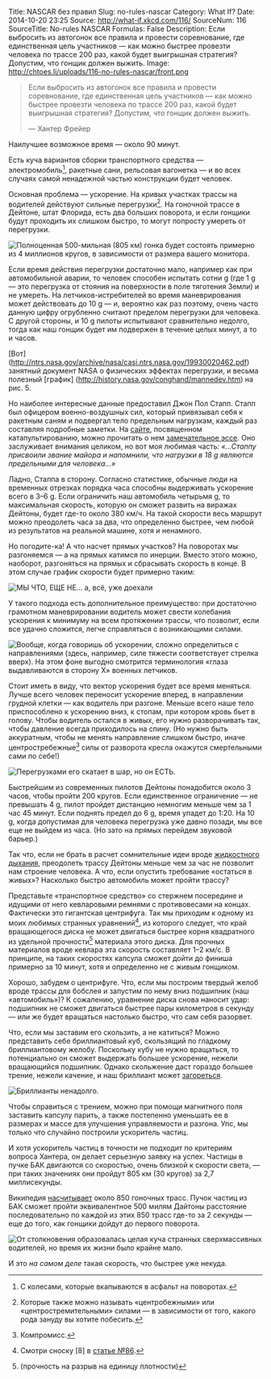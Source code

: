 Title: NASCAR без правил
Slug: no-rules-nascar
Category: What If?
Date: 2014-10-20 23:25
Source: http://what-if.xkcd.com/116/
SourceNum: 116
SourceTitle: No-rules NASCAR
Formulas: False
Description: Если выбросить из автогонок все правила и провести соревнование, где единственная цель участников — как можно быстрее провезти человека по трассе 200 раз, какой будет выигрышная стратегия? Допустим, что гонщик должен выжить.
Image: http://chtoes.li/uploads/116-no-rules-nascar/front.png

> Если выбросить из автогонок все правила и провести соревнование, где единственная цель участников — как можно быстрее провезти человека по трассе 200 раз, какой будет выигрышная стратегия? Допустим, что гонщик должен выжить.
>
> — Хантер Фрейер

Наилучшее возможное время — около 90 минут.

Есть куча вариантов сборки транспортного средства — электромобиль[^1], ракетные сани, рельсовая вагонетка — и во всех случаях самой ненадежной частью конструкции будет человек.

[^1]: С колесами, которые вкапываются в асфальт на поворотах.

Основная проблема — ускорение. На кривых участках трассы на водителей действуют сильные перегрузки[^2]. На гоночной трассе в Дейтоне, штат Флорида, есть два больших поворота, и если гонщики будут проходить их слишком быстро, то могут попросту умереть от перегрузки.

[^2]: Которые также можно называть «центробежными» или «центростремительными» силами — в зависимости от того, какого рода зануду вы хотите побесить.

![](/uploads/116-no-rules-nascar/daytona_ru.png "Полноценная 500-мильная (805 км) гонка будет состоять примерно из 4 миллионов кругов, в зависимости от размера вашего монитора.")

Если время действия перегрузки достаточно мало, например как при автомобильной аварии, то человек способен испытать сотни g (где 1 g — это перегрузка от стояния на поверхности в поле тяготения Земли) и не умереть. На летчиков-истребителей во время маневрирования может действовать до 10 g — и, вероятно как раз поэтому, очень часто данную цифру огрубленно считают пределом перегрузки для человека. С другой стороны, и 10 g пилоты испытывают сравнительно недолго, тогда как наш гонщик будет им подвержен в течение целых минут, а то и часов.

[Вот] (http://ntrs.nasa.gov/archive/nasa/casi.ntrs.nasa.gov/19930020462.pdf) занятный документ NASA о физических эффектах перегрузки, и весьма полезный [график] (http://history.nasa.gov/conghand/mannedev.htm) на рис. 5.

Но наиболее интересные данные предоставил Джон Пол Стапп. Стапп был офицером военно-воздушных сил, который привязывал себя к ракетным саням и подвергал тело предельным нагрузкам, каждый раз составляя подробные заметки. На [сайте](http://www.ejectionsite.com/), посвященном катапультированию, можно прочитать о нем [замечательное эссе](http://www.ejectionsite.com/stapp.htm). Оно заслуживает внимания целиком, но вот моя любимая часть: *«…Стаппу присвоили звание майора и напомнили, что нагрузки в 18 g являются предельными для человека…»*

Ладно, Стаппа в сторону. Согласно статистике, обычные люди на временных отрезках порядка часа способны выдерживать ускорение всего в 3–6 g. Если ограничить наш автомобиль четырьмя g, то максимальная скорость, которую он сможет развить на виражах Дейтоны, будет где-то около 380 км/ч. На такой скорости весь маршрут можно преодолеть часа за два, что определенно быстрее, чем любой из результатов на реальной машине, хотя и ненамного.

Но погодите-ка! А что насчет прямых участков? На поворотах мы разгоняемся — а на прямых катимся по инерции. Вместо этого можно, наоборот, разгоняться на прямых и сбрасывать скорость в конце. В этом случае график скорости будет примерно таким:

![](/uploads/116-no-rules-nascar/profile_ru.png "МЫ ЧТО, ЕЩЕ НЕ… а, всё, уже доехали")

У такого подхода есть дополнительное преимущество: при достаточно грамотном маневрировании водитель может свести колебания ускорения к минимуму на всем протяжении трассы, что позволит, если все удачно сложится, легче справляться с возникающими силами.

![](/uploads/116-no-rules-nascar/directions_ru.png "Вообще, когда говоришь об ускорении, сложно определиться с направлениями (здесь, например, силе тяжести соответствует стрелка вверх). На этом фоне выгодно смотрится терминология «глаза выдавливаются в сторону X» военных летчиков.")

Стоит иметь в виду, что вектор ускорения будет все время меняться. Лучше всего человек переносит ускорение вперед, в направлении грудной клетки — как водитель при разгоне. Меньше всего наше тело приспособлено к ускорению вниз, к стопам, при котором кровь бьет в голову. Чтобы водитель остался в живых, его нужно разворачивать так, чтобы давление всегда приходилось на спину. (Но нужно быть аккуратным, чтобы не менять направление слишком быстро, иначе центростребежные[^3] силы от разворота кресла окажутся смертельными сами по себе!)

[^3]: Компромисс.

![](/uploads/116-no-rules-nascar/rules.png "Перегрузками его скатает в шар, но он ЕСТЬ.")

Быстрейшим из современных пилотов Дейтоны понадобится около 3 часов, чтобы пройти 200 кругов. Если единственное ограничение — не превышать 4 g, пилот пройдет дистанцию немногим меньше чем за 1 час 45 минут. Если поднять предел до 6 g, время упадет до 1:20. На 10 g, когда допустимая для человека перегрузка уже давно позади, мы все еще не выйдем из часа. (Но зато на прямых перейдем звуковой барьер.)

Так что, если не брать в расчет сомнительные идеи вроде [жидкостного дыхания](http://ru.wikipedia.org/wiki/Жидкостное_дыхание), преодолеть трассу Дейтоны меньше чем за час не позволит нам строение человека. А что, если опустить требование «остаться в живых»? Насколько быстро автомобиль может пройти трассу?

Представьте «транспортное средство» со стержнем посередине и идущими от него кевларовыми ремнями с противовесами на концах. Фактически это гигантская центрифуга. Так мы приходим к одному из моих любимых странных уравнений[^4], из которого следует, что край вращающегося диска не может двигаться быстрее корня квадратного из удельной прочности[^5] материала этого диска. Для прочных материалов вроде кевлара эта скорость составляет 1–2 км/с. В принципе, на таких скоростях капсула сможет дойти до финиша примерно за 10 минут, хотя и определенно не с живым гонщиком.

[^4]: Смотри сноску [8] в [статье №86](http://chtoes.li/far-traveling-objects/).

[^5]: (прочность на разрыв на единицу плотности)

Хорошо, забудем о центрифуге. Что, если мы построим твердый желоб вроде трассы для бобслея и запустим по нему вниз подшипник (наш «автомобиль»)? К сожалению, уравнение диска снова наносит удар: подшипник не сможет двигаться быстрее пары километров в секунду — или же будет вращаться настолько быстро, что сам себя разорвет.

Что, если мы заставим его скользить, а не катиться? Можно представить себе бриллиантовый куб, скользящий по гладкому бриллиантовому желобу. Поскольку кубу не нужно вращаться, то потенциально он сможет выдержать большее ускорение, нежели вращающийся подшипник. Однако скольжение даст гораздо большее трение, нежели качение, и наш бриллиант может [загореться](https://www.youtube.com/watch?v=WWpm6_Y7ASI).

![](/uploads/116-no-rules-nascar/fire.png "Бриллианты ненадолго.")

Чтобы справиться с трением, можно при помощи магнитного поля заставить капсулу парить, а также постепенно уменьшать ее в размерах и массе для улучшения управляемости и разгона. Упс, мы только что случайно построили ускоритель частиц.

И хотя ускоритель частиц в точности не подходит по критериям вопроса Хантера, он делает серьезную заявку на успех. Частицы в пучке БАК двигаются со скоростью, очень близкой к скорости света, — при таких значениях они пройдут 805 км (30 кругов) за 2,7 миллисекунды.

Википедия [насчитывает](http://en.wikipedia.org/wiki/List_of_motor_racing_tracks) около 850 гоночных трасс. Пучок частиц из БАК сможет пройти эквивалентное 500 милям Дайтоны расстояние последовательно по каждой из этих 850 трасс где-то за 2 секунды — еще до того, как гонщики дойдут до первого поворота.

![](/uploads/116-no-rules-nascar/particle.png "От столкновения образовалась целая куча странных сверхмассивных водителей, но время их жизни было крайне мало.")

И это *на самом деле* такая скорость, что быстрее уже некуда.